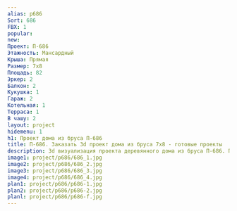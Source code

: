 ```yaml
---
alias: p686
Sort: 686
FBX: 1
popular: 
new: 
Проект: П-686
Этажность: Мансардный
Крыша: Прямая
Размер: 7х8
Площадь: 82
Эркер: 2
Балкон: 2
Кукушка: 1
Гараж: 2
Котельная: 1
Терраса: 1
В чашу: 2
layout: project
hidemenu: 1
h1: Проект дома из бруса П-686
title: П-686. Заказать 3d проект дома из бруса 7х8 - готовые проекты
description: 3d визуализация проекта деревянного дома из бруса П-686. Площадь 82 м2, размер 7х8. Вы можете внести любые изменения в проект.
image1: project/p686/686_1.jpg
image2: project/p686/686_2.jpg
image3: project/p686/686_3.jpg
image4: project/p686/686_4.jpg
plan1: project/p686/p686-1.jpg
plan2: project/p686/p686-2.jpg
planl: project/p686/p686-f.jpg
---
```

